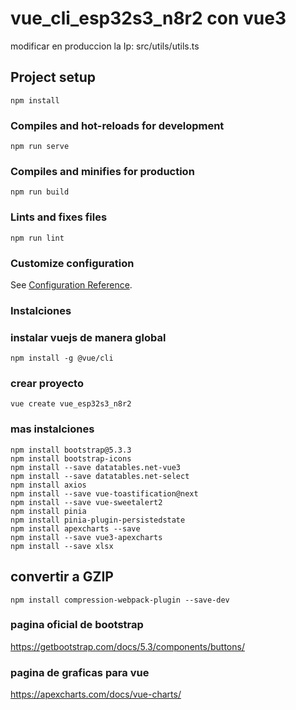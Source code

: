 # vue_cli_esp32s3_n8r2 con vue3

modificar en produccion la Ip:
src/utils/utils.ts

## Project setup

```
npm install
```

### Compiles and hot-reloads for development

```
npm run serve
```

### Compiles and minifies for production

```
npm run build
```

### Lints and fixes files

```
npm run lint
```

### Customize configuration

See [Configuration Reference](https://cli.vuejs.org/config/).

### Instalciones

### instalar vuejs de manera global

```
npm install -g @vue/cli
```

### crear proyecto

```
vue create vue_esp32s3_n8r2
```

### mas instalciones

```
npm install bootstrap@5.3.3
npm install bootstrap-icons
npm install --save datatables.net-vue3
npm install --save datatables.net-select
npm install axios
npm install --save vue-toastification@next
npm install --save vue-sweetalert2
npm install pinia
npm install pinia-plugin-persistedstate
npm install apexcharts --save
npm install --save vue3-apexcharts
npm install --save xlsx
```

## convertir a GZIP

```
npm install compression-webpack-plugin --save-dev
```

### pagina oficial de bootstrap

https://getbootstrap.com/docs/5.3/components/buttons/

### pagina de graficas para vue

https://apexcharts.com/docs/vue-charts/
